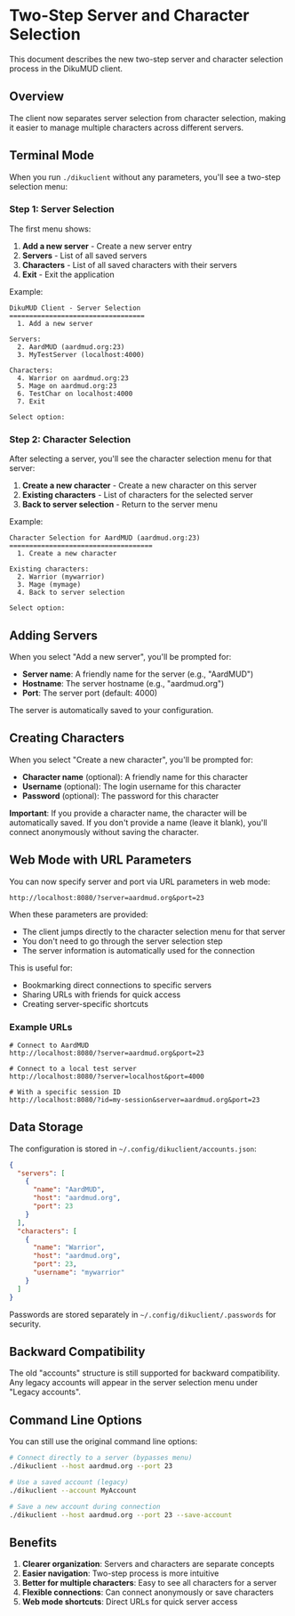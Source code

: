 # Two-Step Server and Character Selection

This document describes the new two-step server and character selection process in the DikuMUD client.

## Overview

The client now separates server selection from character selection, making it easier to manage multiple characters across different servers.

## Terminal Mode

When you run `./dikuclient` without any parameters, you'll see a two-step selection menu:

### Step 1: Server Selection

The first menu shows:
1. **Add a new server** - Create a new server entry
2. **Servers** - List of all saved servers
3. **Characters** - List of all saved characters with their servers
4. **Exit** - Exit the application

Example:
```
DikuMUD Client - Server Selection
==================================
  1. Add a new server

Servers:
  2. AardMUD (aardmud.org:23)
  3. MyTestServer (localhost:4000)

Characters:
  4. Warrior on aardmud.org:23
  5. Mage on aardmud.org:23
  6. TestChar on localhost:4000
  7. Exit

Select option:
```

### Step 2: Character Selection

After selecting a server, you'll see the character selection menu for that server:

1. **Create a new character** - Create a new character on this server
2. **Existing characters** - List of characters for the selected server
3. **Back to server selection** - Return to the server menu

Example:
```
Character Selection for AardMUD (aardmud.org:23)
====================================
  1. Create a new character

Existing characters:
  2. Warrior (mywarrior)
  3. Mage (mymage)
  4. Back to server selection

Select option:
```

## Adding Servers

When you select "Add a new server", you'll be prompted for:
- **Server name**: A friendly name for the server (e.g., "AardMUD")
- **Hostname**: The server hostname (e.g., "aardmud.org")
- **Port**: The server port (default: 4000)

The server is automatically saved to your configuration.

## Creating Characters

When you select "Create a new character", you'll be prompted for:
- **Character name** (optional): A friendly name for this character
- **Username** (optional): The login username for this character
- **Password** (optional): The password for this character

**Important**: If you provide a character name, the character will be automatically saved. If you don't provide a name (leave it blank), you'll connect anonymously without saving the character.

## Web Mode with URL Parameters

You can now specify server and port via URL parameters in web mode:

```
http://localhost:8080/?server=aardmud.org&port=23
```

When these parameters are provided:
- The client jumps directly to the character selection menu for that server
- You don't need to go through the server selection step
- The server information is automatically used for the connection

This is useful for:
- Bookmarking direct connections to specific servers
- Sharing URLs with friends for quick access
- Creating server-specific shortcuts

### Example URLs

```
# Connect to AardMUD
http://localhost:8080/?server=aardmud.org&port=23

# Connect to a local test server
http://localhost:8080/?server=localhost&port=4000

# With a specific session ID
http://localhost:8080/?id=my-session&server=aardmud.org&port=23
```

## Data Storage

The configuration is stored in `~/.config/dikuclient/accounts.json`:

```json
{
  "servers": [
    {
      "name": "AardMUD",
      "host": "aardmud.org",
      "port": 23
    }
  ],
  "characters": [
    {
      "name": "Warrior",
      "host": "aardmud.org",
      "port": 23,
      "username": "mywarrior"
    }
  ]
}
```

Passwords are stored separately in `~/.config/dikuclient/.passwords` for security.

## Backward Compatibility

The old "accounts" structure is still supported for backward compatibility. Any legacy accounts will appear in the server selection menu under "Legacy accounts".

## Command Line Options

You can still use the original command line options:

```bash
# Connect directly to a server (bypasses menu)
./dikuclient --host aardmud.org --port 23

# Use a saved account (legacy)
./dikuclient --account MyAccount

# Save a new account during connection
./dikuclient --host aardmud.org --port 23 --save-account
```

## Benefits

1. **Clearer organization**: Servers and characters are separate concepts
2. **Easier navigation**: Two-step process is more intuitive
3. **Better for multiple characters**: Easy to see all characters for a server
4. **Flexible connections**: Can connect anonymously or save characters
5. **Web mode shortcuts**: Direct URLs for quick server access
